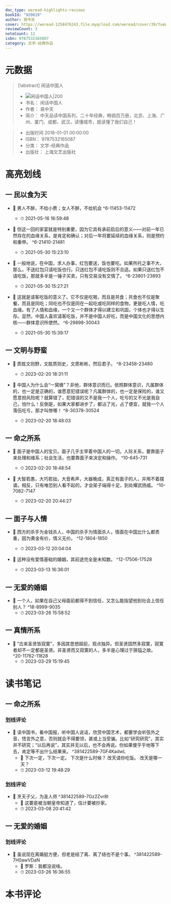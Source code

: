 ```yaml
---
doc_type: weread-highlights-reviews
bookId: "920619"
author: 易中天
cover: https://weread-1258476243.file.myqcloud.com/weread/cover/39/YueWen_920619/t7_YueWen_920619.jpg
reviewCount: 3
noteCount: 12
isbn: 9787532165087
category: 文学-经典作品
---
```

# 元数据
> [!abstract] 闲话中国人
> - ![ 闲话中国人|200](https://weread-1258476243.file.myqcloud.com/weread/cover/39/YueWen_920619/t7_YueWen_920619.jpg)
> - 书名： 闲话中国人
> - 作者： 易中天
> - 简介： 中天品读中国系列，二十年经典，畅销百万册，北京、上海、广州、厦门、成都、武汉，读懂城市，就读懂了我们自己！

> - 出版时间 2018-01-01 00:00:00
> - ISBN： 9787532165087
> - 分类： 文学-经典作品
> - 出版社： 上海文艺出版社

# 高亮划线

## 一 民以食为天


- 📌 男人不醉，不给小费；女人不醉，不给机会 ^6-11453-11472
    - ⏱ 2021-05-16 16:59:48 

- 📌 但这一回的家宴就是特别重要，因为它具有承前启后的意义——对前一年已然存在的血缘关系，是肯定和确认；对后一年将要延续的血缘关系，则是预约和重申。 ^6-21410-21481
    - ⏱ 2021-05-30 15:23:10 

- 📌 一般地说，在中国，求人办事，红包要送，饭也要吃。如果所托之事不大，那么，不送红包只请吃饭也行。只送红包不请吃饭则不合适。如果只送红包不请吃饭，那就多半是一锤子买卖，只有交易没有交情了。 ^6-23801-23893
    - ⏱ 2021-05-30 15:27:21 

- 📌 这就是请客吃饭的意义了。它不仅是吃喝，而且是共食；共食也不仅是聚餐，而且是同吃；同吃也不仅是同在一起吃或吃同样的食物，更是吃人情，吃血缘。有了人情和血缘，一个又一个群体才得以建立和巩固，个体也才得以生存。显然，中国人喜欢请客吃饭，并不是中国人好吃，而是中国文化的思想内核——群体意识所使然。 ^6-29898-30043
    - ⏱ 2021-05-30 15:39:17 
## 一 文明与野蛮


- 📌 质胜文则野，文胜质则史，文质彬彬，然后君子。 ^8-23458-23480
    - ⏱ 2023-02-20 18:31:11 

- 📌 中国人为什么会“一窝蜂”？非他，群体意识而已。依照群体意识，凡属群体的，也一定是正确的，谁愿意犯错误呢？凡属群体的，也一定是保险的，谁又愿意担风险呢？就算错了，犯错误的又不是我一个人，吃亏的又不光是我自己，怕什么！反倒是，如果大家都进步了，都沾了光，占了便宜，就我一个人落伍吃亏，那才叫惨哪！ ^8-30378-30524
    - ⏱ 2023-02-20 18:48:03 
## 一 命之所系


- 📌 面子是中国人的宝贝。面子几乎主宰着中国人的一切。人际关系，要靠面子来处理和维系；社会生活，也要靠面子来决定和操作。 ^10-645-731
    - ⏱ 2023-02-20 18:48:54 

- 📌 大智若愚，大巧若拙，大音希声，大器晚成，真正有面子的人，并用不着摆谱。相反，只有唯恐别人看不起的，才会架子端得十足，到处耀武扬威。 ^10-7082-7147
    - ⏱ 2023-02-20 20:44:27 
## 一 面子与人情


- 📌 西方的杀手为金钱杀人，中国的杀手为情面杀人，情面在中国比什么都贵重，因为黄金有价，情义无价。 ^12-1804-1850
    - ⏱ 2023-03-12 20:04:04 

- 📌 这种没有爱情基础的婚姻，其前途完全是未知数。 ^12-17506-17528
    - ⏱ 2023-03-13 16:36:01 
## 一 无爱的婚姻


- 📌 一个人，如果在自己父母面前都得不到信任，又怎么能指望他到社会上信任别人？ ^18-8999-9035
    - ⏱ 2023-03-26 15:58:52 
## 一 真情所系


- 📌 “古来圣贤皆寂寞”，多因其思想超前，观点独异。但圣贤固然多寂寞，寂寞者却不一定都是圣贤。非圣贤而又寂寞的人，多半是心理过于狭隘之故。 ^20-11762-11828
    - ⏱ 2023-03-29 15:19:45 
# 读书笔记

## 一 命之所系

### 划线评论
- 📌 读中国书，看中国报，听中国人说话，欣赏中国艺术，都要学会听弦外之音，悟言外之意，否则就会不得要领，甚或上当受骗。比如“研究研究”，其实并不研究；“以后再说”，其实并无以后，也不会再说。你如果傻乎乎地等下去，肯定等不出什么结果来。  ^381422589-7GF4KadwL
    - 💭 下次一定，下次一定。
下次是什么时候？
改天请你吃饭。
改天是哪一天？
    - ⏱ 2023-03-12 19:48:29

### 划线评论
- 📌 烹天子父，为圣人师  ^381422589-7Gz2Zvr8t
    - 💭 这要是被当朝皇帝知道了，估计要被抄家。
    - ⏱ 2023-03-08 20:41:42
   
## 一 无爱的婚姻

### 划线评论
- 📌 虽说现在离婚挺方便，但老是结了离、离了结也不是个事。  ^381422589-7H0awVDaN
    - 💭 罗斯：我都没说啥。
    - ⏱ 2023-03-26 16:36:55
   
# 本书评论
